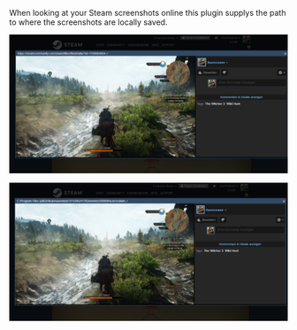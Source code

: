 When looking at your Steam screenshots online this plugin supplys the path to where the screenshots are locally saved.


![Before](Images/before.png)

![Before](Images/after.png)